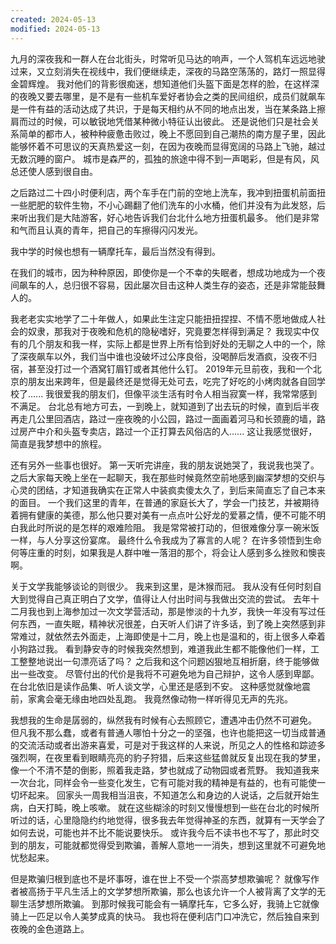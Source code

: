 ```yaml
---
created: 2024-05-13
modified: 2024-05-13
---
```

九月的深夜我和一群人在台北街头，时常听见马达的响声，一个人驾机车远远地驶过来，又立刻消失在视线中，我们便继续走，深夜的马路空荡荡的，路灯一照显得金碧辉煌。 我对他们的背影很痴迷，想知道他们头盔下面是怎样的脸，在这样深的夜晚又要去哪里，是不是有一些机车爱好者协会之类的民间组织，成员们就飙车是一件有益的活动达成了共识，于是每天相约从不同的地点出发，当在某条路上擦肩而过的时候，可以敏锐地凭借某种微小特征认出彼此。 还是说他们只是社会关系简单的都市人，被种种疲惫击败过，晚上不愿回到自己潮热的南方屋子里，因此能够怀着不可思议的天真热爱这一刻，在因为夜晚而显得宽阔的马路上飞驰，越过无数沉睡的窗户。 城市是森严的，孤独的旅途中得不到一声喝彩，但是有风，风总还使人感到很自由。

之后路过二十四小时便利店，两个车手在门前的空地上洗车，我冲到扭蛋机前面扭一些肥肥的软件生物，不小心踢翻了他们洗车的小水桶，他们并没有为此发怒，后来听出我们是大陆游客，好心地告诉我们台北什么地方扭蛋机最多。 他们是非常和气而且认真的青年，把自己的车擦得闪闪发光。

我中学的时候也想有一辆摩托车，最后当然没有得到。

在我们的城市，因为种种原因，即使你是一个不幸的失眠者，想成功地成为一个夜间飙车的人，总归很不容易，因此屡次目击这种人类生存的姿态，还是非常能鼓舞人的。

我老老实实地学了二十年做人，如果此生注定只能扭扭捏捏、不情不愿地做成人社会的奴隶，那我对于夜晚和危机的隐秘嗜好，究竟要怎样得到满足？ 我现实中仅有的几个朋友和我一样，实际上都是世界上所有恰到好处的无聊之人中的一个，除了深夜飙车以外，我们当中谁也没破坏过公序良俗，没喝醉后发酒疯，没夜不归宿，甚至没打过一个酒窝钉眉钉或者其他什么钉。 2019年元旦前夜，我和一个北京的朋友出来跨年，但是最终还是觉得无处可去，吃完了好吃的小烤肉就各自回学校了...... 我很爱我的朋友们，但像平淡生活有时令人相当寂寞一样，我常常感到不满足。 台北总有地方可去，一到晚上，就知道到了出去玩的时候，直到后半夜再走几公里回酒店，路过一座夜晚的小公园，路过一面画着河马和长颈鹿的墙，路过房产中介和头盔专卖店，路过一个正打算去风俗店的人...... 这让我感觉很好，简直是我梦想中的旅程。

还有另外一些事也很好。 第一天听完讲座，我的朋友说她哭了，我说我也哭了。 之后大家每天晚上坐在一起聊天，我在那些时候竟然空前地感到幽深梦想的交织与心灵的团结，才知道我确实在正常人中装疯卖傻太久了，到后来简直忘了自己本来的面目。 一个我们这里的青年，在普通的家庭长大了，学会一门技艺，并被期待着拥有健康的美德，那么他只要对美有一点点叶公好龙的爱慕之情，便不可能不明白我此时所说的是怎样的艰难险阻。 我是常常被打动的，但很难像分享一碗米饭一样，与人分享这份宴席。 最终什么令我成为了寡言的人呢？ 在许多领悟到生命何等庄重的时刻，如果我是人群中唯一落泪的那个，将会让人感到多么挫败和懊丧啊。

关于文学我能够谈论的则很少。 我来到这里，是沐猴而冠。 我从没有任何时刻自大到觉得自己真正明白了文学，值得让人付出时间与我做出交流的尝试。 去年十二月我也到上海参加过一次文学营活动，那是惨淡的十九岁，我快一年没有写过任何东西，一直失眠，精神状况很差，白天听人们讲了许多话，到了晚上突然感到非常难过，就依然去外面走，上海即使是十二月，晚上也是温和的，街上很多人牵着小狗路过我。 看到静安寺的时候我突然想到，难道我此生都不能像他们一样，工工整整地说出一句漂亮话了吗？ 之后我和这个问题凶狠地互相折磨，终于能够做出一些改变。 尽管付出的代价是我将不可避免地为自己辩护，这令人感到卑鄙。 在台北依旧是读作品集、听人谈文学，心里还是感到不安。 这种感觉就像地震前，家禽会毫无缘由地四处乱跑。 我竟然像动物一样听得见无声的先兆。

我想我的生命是孱弱的，纵然我有时候有心去照顾它，遭遇冲击仍然不可避免。 但凡我不那么蠢，或者有普通人哪怕十分之一的坚强，也许也能把这一切当成普通的交流活动或者出游来喜爱，可是对于我这样的人来说，所见之人的性格和踪迹多强烈啊，在夜里看到眼睛亮亮的豹子狩猎，后来这些猛兽就反复出现在我的梦里，像一个不清不楚的倒影，照着我走路，梦也就成了动物园或者荒野。 我知道我来一次台北，同样会令一些变化发生，它有可能对我的精神是有益的，也有可能使一切坏起来。 回家头一周我相当沮丧，不知道怎么和身边的人说话，之后就开始生病，白天打盹，晚上咳嗽。 就在这些糊涂的时刻又慢慢想到一些在台北的时候所听过的话，心里隐隐约约地觉得，很多我去年觉得神圣的东西，就算有一天学会了如何去说，可能也并不比不能说要快乐。 或许我今后不读书也不写了，那此时交到的朋友，可能就都觉得受到欺骗，善解人意地一一消失，想到这里就不可避免地忧愁起来。

但是欺骗归根到底也不是坏事呀，谁在世上不受一个崇高梦想欺骗呢？ 就像写作者被高扬于平凡生活上的文学梦想所欺骗，那么也该允许一个人被背离了文学的无聊生活梦想所欺骗。 到那时候我可能会有一辆摩托车，它多么好，我骑上它就像骑上一匹足以令人美梦成真的快马。 我也将在便利店门口冲洗它，然后独自来到夜晚的金色道路上。
